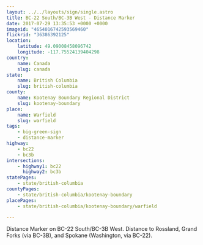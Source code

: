 ```yaml
---
layout: ../../layouts/sign/single.astro
title: BC-22 South/BC-3B West - Distance Marker
date: 2017-07-29 13:35:53 +0000 +0000
imageid: "4654016742593569460"
flickrid: "36386392125"
location:
    latitude: 49.09008458096742
    longitude: -117.75524139404298
country:
    name: Canada
    slug: canada
state:
    name: British Columbia
    slug: british-columbia
county:
    name: Kootenay Boundary Regional District
    slug: kootenay-boundary
place:
    name: Warfield
    slug: warfield
tags:
    - big-green-sign
    - distance-marker
highway:
    - bc22
    - bc3b
intersections:
    - highway1: bc22
      highway2: bc3b
statePages:
    - state/british-columbia
countyPages:
    - state/british-columbia/kootenay-boundary
placePages:
    - state/british-columbia/kootenay-boundary/warfield

---
```

Distance Marker on BC-22 South/BC-3B West.  Distance to Rossland, Grand Forks (via BC-3B), and Spokane (Washington, via BC-22).